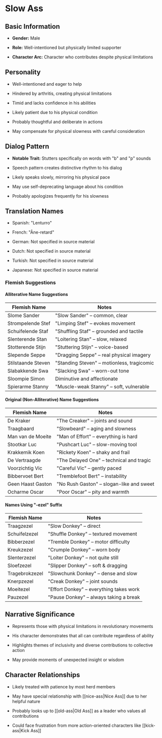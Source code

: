 # Slow Ass

## Basic Information

- **Gender:** Male
    
- **Role:** Well-intentioned but physically limited supporter
    
- **Character Arc:** Character who contributes despite physical limitations
    

## Personality

- Well-intentioned and eager to help
    
- Hindered by arthritis, creating physical limitations
    
- Timid and lacks confidence in his abilities
    
- Likely patient due to his physical condition
    
- Probably thoughtful and deliberate in actions
    
- May compensate for physical slowness with careful consideration
    

## Dialog Pattern

- **Notable Trait:** Stutters specifically on words with "b" and "p" sounds
    
- Speech pattern creates distinctive rhythm to his dialog
    
- Likely speaks slowly, mirroring his physical pace
    
- May use self-deprecating language about his condition
    
- Probably apologizes frequently for his slowness
    

## Translation Names

- Spanish: "Lenturro"
    
- French: "Âne-retard"
    
- German: Not specified in source material
    
- Dutch: Not specified in source material
    
- Turkish: Not specified in source material
    
- Japanese: Not specified in source material
    

### Flemish Suggestions

#### Alliterative Name Suggestions

|Flemish Name|Notes|
|---|---|
|Slome Sander|"Slow Sander" – common, clear|
|Strompelende Stef|"Limping Stef" – evokes movement|
|Schuifelende Staf|"Shuffling Staf" – grounded and tactile|
|Slenterende Stan|"Loitering Stan" – slow, relaxed|
|Stotterende Stijn|"Stuttering Stijn" – voice-based|
|Slepende Seppe|"Dragging Seppe" – real physical imagery|
|Stilstaande Steven|"Standing Steven" – motionless, tragicomic|
|Slabakkende Swa|"Slacking Swa" – worn-out tone|
|Sloompie Simon|Diminutive and affectionate|
|Spierarme Stanny|"Muscle-weak Stanny" – soft, vulnerable|

#### Original (Non-Alliterative) Name Suggestions

|Flemish Name|Notes|
|---|---|
|De Kraker|"The Creaker" – joints and sound|
|Traagbaard|"Slowbeard" – aging and slowness|
|Man van de Moeite|"Man of Effort" – everything is hard|
|Stootkar Luc|"Pushcart Luc" – slow-moving tool|
|Krakkemik Koen|"Rickety Koen" – shaky and frail|
|De Vertraagde|"The Delayed One" – technical and tragic|
|Voorzichtig Vic|"Careful Vic" – gently paced|
|Bibbervoet Bert|"Tremblefoot Bert" – instability|
|Geen Haast Gaston|"No Rush Gaston" – slogan-like and sweet|
|Ocharme Oscar|"Poor Oscar" – pity and warmth|

#### Names Using "-ezel" Suffix

|Flemish Name|Notes|
|---|---|
|Traagzezel|"Slow Donkey" – direct|
|Schuifelzezel|"Shuffle Donkey" – textured movement|
|Bibberzezel|"Tremble Donkey" – motor difficulty|
|Kreukzezel|"Crumple Donkey" – worn body|
|Slenterzezel|"Loiter Donkey" – not quite still|
|Sloefzezel|"Slipper Donkey" – soft & dragging|
|Tragebrokzezel|"Slowchunk Donkey" – dense and slow|
|Knerpzezel|"Creak Donkey" – joint sounds|
|Moeitezel|"Effort Donkey" – everything takes work|
|Pauzezel|"Pause Donkey" – always taking a break|

## Narrative Significance

- Represents those with physical limitations in revolutionary movements
    
- His character demonstrates that all can contribute regardless of ability
    
- Highlights themes of inclusivity and diverse contributions to collective action
    
- May provide moments of unexpected insight or wisdom
    

## Character Relationships

- Likely treated with patience by most herd members
    
- May have special relationship with [[nice-ass|Nice Ass]] due to her helpful nature
    
- Probably looks up to [[old-ass|Old Ass]] as a leader who values all contributions
    
- Could face frustration from more action-oriented characters like [[kick-ass|Kick Ass]]
